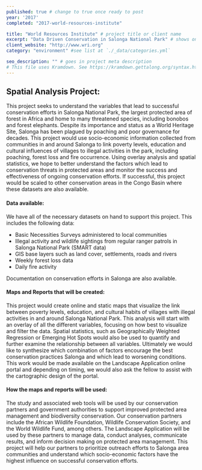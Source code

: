 ```yaml
---
published: true # change to true once ready to post
year: '2017'
completed: "2017-world-resources-institute"

title: "World Resources Institute" # project title or client name
excerpt: "Data Driven Conservation in Salonga National Park" # shows on project list page
client_website: "http://www.wri.org"
category: "environment" #see list at `./_data/categories.yml`

seo_description: "" # goes in project meta description
# This file uses Kramdown. See https://kramdown.gettalong.org/syntax.html for syntax
---
```


## Spatial Analysis Project:
This project seeks to understand the variables that lead to successful conservation efforts in Salonga National Park, the largest protected area of forest in Africa and home to many threatened species, including bonobos and forest elephants. Despite its importance and status as a World Heritage Site, Salonga has been plagued by poaching and poor governance for decades. This project would use socio-economic information collected from communities in and around Salonga to link poverty levels, education and cultural influences of villages to illegal activities in the park, including poaching, forest loss and fire occurrence. Using overlay analysis and spatial statistics, we hope to better understand the factors which lead to conservation threats in protected areas and monitor the success and effectiveness of ongoing conservation efforts. If successful, this project would be scaled to other conservation areas in the Congo Basin where these datasets are also available.

#### Data available:
We have all of the necessary datasets on hand to support this project. This includes the following data:
- Basic Necessities Surveys administered to local communities
- Illegal activity and wildlife sightings from regular ranger patrols in Salonga National Park (SMART data)
- GIS base layers such as land cover, settlements, roads and rivers
- Weekly forest loss data
- Daily fire activity

Documentation on conservation efforts in Salonga are also available.

#### Maps and Reports that will be created:
This project would create online and static maps that visualize the link between poverty levels, education, and cultural habits of villages with illegal activities in and around Salonga National Park. This analysis will start with an overlay of all the different variables, focusing on how best to visualize and filter the data. Spatial statistics, such as Geographically Weighted Regression or Emerging Hot Spots would also be used to quantify and further examine the relationship between all variables. Ultimately we would like to synthesize which combination of factors encourage the best conservation practices Salonga and which lead to worsening conditions. This work would be made available on the Landscape Application online portal and depending on timing, we would also ask the fellow to assist with the cartographic design of the portal.

#### How the maps and reports will be used:
The study and associated web tools will be used by our conservation partners and government authorities to support improved protected area management and biodiversity conservation. Our conservation partners include the African Wildlife Foundation, Wildlife Conservation Society, and the World Wildlife Fund, among others. The Landscape Application will be used by these partners to manage data, conduct analyses, communicate results, and inform decision making on protected area management. This project will help our partners to prioritize outreach efforts to Salonga area communities and understand which socio-economic factors have the highest influence on successful conservation efforts.
